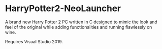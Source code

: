 # HarryPotter2-NeoLauncher
A brand new Harry Potter 2 PC written in C designed to mimic the look and feel of the original while adding functionalities and running flawlessly on wine.

Requires Visual Studio 2019.
